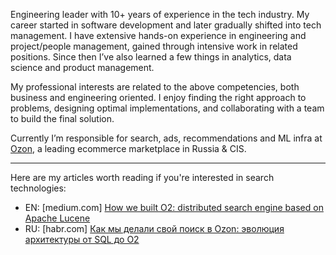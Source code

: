 Engineering leader with 10+ years of experience in the tech industry. My career started in software development and later gradually shifted into tech management. I have extensive hands-on experience in engineering and project/people management, gained through intensive work in related positions. Since then I’ve also learned a few things in analytics, data science and product management. 

My professional interests are related to the above competencies, both business and engineering oriented. I enjoy finding the right approach to problems, designing optimal implementations, and collaborating with a team to build the final solution. 

Currently I’m responsible for search, ads, recommendations and ML infra at [Ozon](https://www.ozon.ru/), a leading ecommerce marketplace in Russia & CIS.

<hr/>

Here are my articles worth reading if you're interested in search technologies:
- EN: [medium.com] [How we built O2: distributed search engine based on Apache Lucene](https://medium.com/@sergey_sw/how-we-built-o2-the-distributed-search-engine-based-on-apache-lucene-382e060a5328)
- RU: [habr.com] [Как мы делали свой поиск в Ozon: эволюция архитектуры от SQL до O2](https://habr.com/ru/company/ozontech/blog/667600/)
